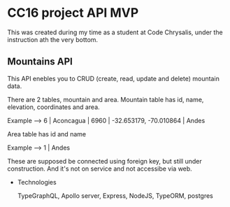 # CC16 project API MVP

This was created during my time as a student at Code Chrysalis,
under the instruction ath the very bottom.

## Mountains API

This API enebles you to CRUD (create, read, update and delete) mountain data.

There are 2 tables, mountain and area.
Mountain table has id, name, elevation, coordinates and area.

Example -->
6 | Aconcagua | 6960 | -32.653179, -70.010864 | Andes

Area table has id and name

Example -->
1 | Andes

These are supposed be connected using foreign key, but still under construction.
And it's not on service and not accessibe via web.

- Technologies

  TypeGraphQL, Apollo server, Express, NodeJS, TypeORM, postgres

